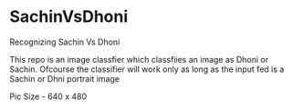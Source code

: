# SachinVsDhoni
Recognizing Sachin Vs Dhoni


This repo is an image classfier which classfiies an image as Dhoni or Sachin. Ofcourse the classifier will work only as long as the input fed is a Sachin or Dhni portrait image

Pic Size - 640 x 480

